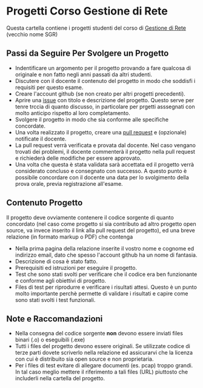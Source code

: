 # Progetti Corso Gestione di Rete

Questa cartella contiene i progetti studenti del corso di [Gestione di Rete](http://www.di.unipi.it/scripts/PD2/corso.php?lang=it&cds=INF-L&anno=2017&id=34104) (vecchio nome SGR)

## Passi da Seguire Per Svolgere un Progetto
- Indentificare un argomento per il progetto provando a fare qualcosa di originale e non fatto negli anni passati da altri studenti. 
- Discutere con il docente il contenuto del progetto in modo che soddisfi i requisiti per questo esame.
- Creare l'account github (se non creato per altri progetti precedenti).
- Aprire una [issue](https://github.com/lucaderi/sgr/issues) con titolo e descrizione del progetto. Questo serve per tenre trccia di quanto discusso, in particolare per prgetti asssegnati con molto anticipo rispetto al loro completamento.
- Svolgere il progetto in modo che sia conforme alle specifiche concordate.
- Una volta realizzato il progetto, creare una [pull request](https://opensource.com/article/19/7/create-pull-request-github) e (opzionale) notificate il docente.
- La pull request verrà verificata e provata dal docente. Nel caso vengano trovati dei problemi, il docente commenterà il progetto nella pull request e richiederà delle modifiche per essere approvato.
- Una volta che questa è stata validata sarà accettata ed il progetto verrà considerato concluso e consegnato con successo. A questo punto è possibile concordare con il docente una data per lo svolgimento della prova orale, previa registrazione all'esame.

## Contenuto Progetto
Il progetto deve ovviamente contenere il codice sorgente di quanto concordato (nel caso come progetto si sia contributo ad altro progetto open source, va invece inserito il link alla pull request del progetto), ed una breve relazione (in formato markup o PDF) che contenga
- Nella prima pagina della relazione inserite il vostro nome e cognome ed indirizzo email, dato che spesso l'account github ha un nome di fantasia.
- Descrizione di cosa è stato fatto.
- Prerequisiti ed istruzioni per eseguire il progetto.
- Test che sono stati svolti per verificare che il codice era ben funzionante e conforme agli obiettivi di progetto.
- Files di test per riprodurre e verificare i risultati attesi. Questo è un punto molto importante perchè permette di validare i risultati e capire come sono stati svolti i test funzionali.

## Note e Raccomandazioni
- Nella consegna del codice sorgente **non** devono essere inviati files binari (.o) o eseguibili (.exe)
- Tutti i files del progetto devono essere originali. Se utilizzate codice di terze parti dovete scriverlo nella relazione ed assicurarvi che la licenza con cui è distribuito sia open source e non proprietaria.
- Per i files di test evitare di allegare documenti (es. pcap) troppo grandi. In tal caso meglio mettere il riferimento a tali files (URL) piuttosto che includerli nella cartella del progetto.
